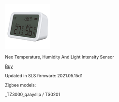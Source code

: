 ![icon](icon.png)

Neo Temperature, Humidity And Light Intensity Sensor 

[Buy](http://alli.pub/5rxzkl)

Updated in SLS firmware: 2021.05.15d1

Zigbee models:

_TZ3000_qaaysllp / TS0201 

